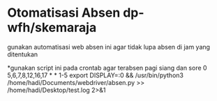 # Otomatisasi Absen dp-wfh/skemaraja
gunakan automatisasi web absen ini agar tidak lupa absen di jam yang ditentukan

*gunakan script ini pada crontab agar terabsen pagi siang dan sore
0 5,6,7,8,12,16,17 * * 1-5 export DISPLAY=:0 && /usr/bin/python3 /home/hadi/Documents/webdriver/absen.py >> /home/hadi/Desktop/test.log 2>&1
